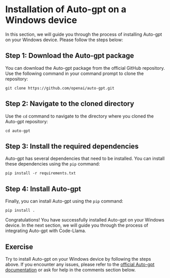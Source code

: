 # Installation of Auto-gpt on a Windows device

In this section, we will guide you through the process of installing Auto-gpt on your Windows device. Please follow the steps below:

## Step 1: Download the Auto-gpt package

You can download the Auto-gpt package from the official GitHub repository. Use the following command in your command prompt to clone the repository:

```
git clone https://github.com/openai/auto-gpt.git
```

## Step 2: Navigate to the cloned directory

Use the `cd` command to navigate to the directory where you cloned the Auto-gpt repository:

```
cd auto-gpt
```

## Step 3: Install the required dependencies

Auto-gpt has several dependencies that need to be installed. You can install these dependencies using the `pip` command:

```
pip install -r requirements.txt
```

## Step 4: Install Auto-gpt

Finally, you can install Auto-gpt using the `pip` command:

```
pip install .
```

Congratulations! You have successfully installed Auto-gpt on your Windows device. In the next section, we will guide you through the process of integrating Auto-gpt with Code-Llama.

## Exercise

Try to install Auto-gpt on your Windows device by following the steps above. If you encounter any issues, please refer to the [official Auto-gpt documentation](https://github.com/openai/auto-gpt) or ask for help in the comments section below.